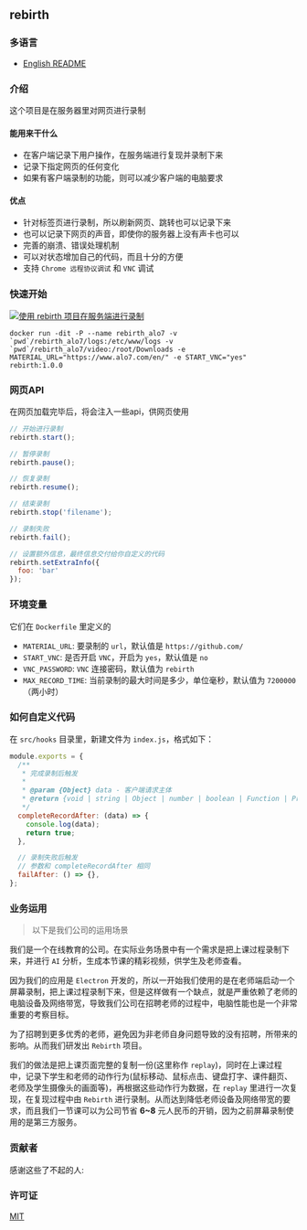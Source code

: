 ## rebirth

### 多语言

* [English README](./README.md)

### 介绍

这个项目是在服务器里对网页进行录制

#### 能用来干什么

* 在客户端记录下用户操作，在服务端进行复现并录制下来
* 记录下指定网页的任何变化
* 如果有客户端录制的功能，则可以减少客户端的电脑要求

#### 优点

* 针对标签页进行录制，所以刷新网页、跳转也可以记录下来
* 也可以记录下网页的声音，即使你的服务器上没有声卡也可以
* 完善的崩溃、错误处理机制
* 可以对状态增加自己的代码，而且十分的方便
* 支持 `Chrome 远程协议调试` 和 `VNC` 调试

### 快速开始

[![使用 rebirth 项目在服务端进行录制](https://i.imgur.com/oLVzqiD.png)](http://www.youtube.com/watch?v=lzos3284dUE "使用 rebirth 项目在服务端进行录制")

```shell
docker run -dit -P --name rebirth_alo7 -v `pwd`/rebirth_alo7/logs:/etc/www/logs -v `pwd`/rebirth_alo7/video:/root/Downloads -e MATERIAL_URL="https://www.alo7.com/en/" -e START_VNC="yes" rebirth:1.0.0
```

### 网页API

在网页加载完毕后，将会注入一些api，供网页使用

```javascript
// 开始进行录制
rebirth.start();

// 暂停录制
rebirth.pause();

// 恢复录制
rebirth.resume();

// 结束录制
rebirth.stop('filename');

// 录制失败
rebirth.fail();

// 设置额外信息，最终信息交付给你自定义的代码
rebirth.setExtraInfo({
  foo: 'bar'
});
```

### 环境变量

它们在 `Dockerfile` 里定义的

* `MATERIAL_URL`: 要录制的 `url`，默认值是 `https://github.com/`
* `START_VNC`: 是否开启 `VNC`，开启为 `yes`，默认值是 `no`
* `VNC_PASSWORD`: `VNC` 连接密码，默认值为 `rebirth`
* `MAX_RECORD_TIME`: 当前录制的最大时间是多少，单位毫秒，默认值为 `7200000`（两小时）

### 如何自定义代码

在 `src/hooks` 目录里，新建文件为 `index.js`，格式如下：

```js
module.exports = {
  /**
   * 完成录制后触发
   *
   * @param {Object} data - 客户端请求主体
   * @return {void | string | Object | number | boolean | Function | Promise.resolve}
   */
  completeRecordAfter: (data) => {
    console.log(data);
    return true;
  },

  // 录制失败后触发
  // 参数和 completeRecordAfter 相同
  failAfter: () => {},
};
```

### 业务运用

> 以下是我们公司的运用场景

我们是一个在线教育的公司。在实际业务场景中有一个需求是把上课过程录制下来，并进行 `AI` 分析，生成本节课的精彩视频，供学生及老师查看。

因为我们的应用是 `Electron` 开发的，所以一开始我们使用的是在老师端启动一个屏幕录制，把上课过程录制下来，但是这样做有一个缺点，就是严重依赖了老师的电脑设备及网络带宽，导致我们公司在招聘老师的过程中，电脑性能也是一个非常重要的考察目标。

为了招聘到更多优秀的老师，避免因为非老师自身问题导致的没有招聘，所带来的影响。从而我们研发出 `Rebirth` 项目。

我们的做法是把上课页面完整的复制一份(这里称作 `replay`)，同时在上课过程中，记录下学生和老师的动作行为(鼠标移动、鼠标点击、键盘打字、课件翻页、老师及学生摄像头的画面等)，再根据这些动作行为数据，在 `replay` 里进行一次复现，在复现过程中由 `Rebirth` 进行录制。从而达到降低老师设备及网络带宽的要求，而且我们一节课可以为公司节省 **6~8** 元人民币的开销，因为之前屏幕录制使用的是第三方服务。

### 贡献者

感谢这些了不起的人:


### 许可证

[MIT](./LICENSE)
